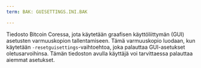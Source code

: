 ```yaml
---
term: BAK: GUISETTINGS.INI.BAK

---
```

Tiedosto Bitcoin Coressa, jota käytetään graafisen käyttöliittymän (GUI) asetusten varmuuskopion tallentamiseen. Tämä varmuuskopio luodaan, kun käytetään `-resetguisettings`-vaihtoehtoa, joka palauttaa GUI-asetukset oletusarvoihinsa. Tämän tiedoston avulla käyttäjä voi tarvittaessa palauttaa aiemmat asetukset.